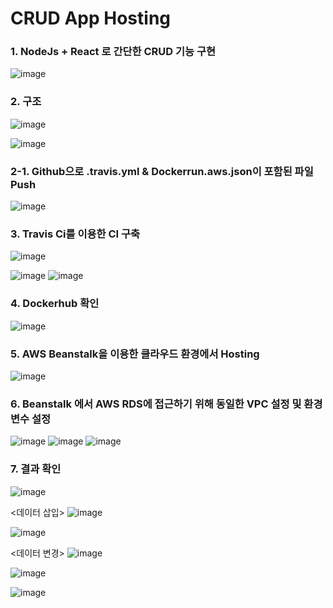 # CRUD App Hosting

### 1. NodeJs + React 로 간단한 CRUD 기능 구현
![image](https://user-images.githubusercontent.com/74950655/100382610-13f85400-305f-11eb-97c5-9c1a9051c416.png)

### 2. 구조
![image](https://user-images.githubusercontent.com/74950655/100383165-579f8d80-3060-11eb-8099-49556f4d3006.png)

![image](https://user-images.githubusercontent.com/74950655/100383340-b7963400-3060-11eb-9215-1058cbf009d5.png)

### 2-1. Github으로 .travis.yml & Dockerrun.aws.json이 포함된 파일 Push
![image](https://user-images.githubusercontent.com/74950655/100383742-baddef80-3061-11eb-8633-ab9d188e7aeb.png)

### 3. Travis Ci를 이용한 CI 구축
![image](https://user-images.githubusercontent.com/74950655/100383492-1065cc80-3061-11eb-896a-92b94842de53.png)

![image](https://user-images.githubusercontent.com/74950655/100383546-2a9faa80-3061-11eb-9149-66ec349f8d45.png)
![image](https://user-images.githubusercontent.com/74950655/100383584-44d98880-3061-11eb-8e26-743986752988.png)

### 4. Dockerhub 확인
![image](https://user-images.githubusercontent.com/74950655/100383774-ccbf9280-3061-11eb-9b7e-9a50c069af8e.png)

### 5. AWS Beanstalk을 이용한 클라우드 환경에서 Hosting
![image](https://user-images.githubusercontent.com/74950655/100383830-ee207e80-3061-11eb-8239-19b10f1f5279.png)

### 6. Beanstalk 에서 AWS RDS에 접근하기 위해 동일한 VPC 설정 및 환경 변수 설정 
![image](https://user-images.githubusercontent.com/74950655/100383906-288a1b80-3062-11eb-9f83-e5b4775ced48.png)
![image](https://user-images.githubusercontent.com/74950655/100383950-45265380-3062-11eb-843b-8408181586ec.png)
![image](https://user-images.githubusercontent.com/74950655/100383972-57a08d00-3062-11eb-8408-9f636b768bc3.png)

### 7. 결과 확인 

![image](https://user-images.githubusercontent.com/74950655/100384088-a5b59080-3062-11eb-991f-115061d082bf.png)

<데이터 삽입>
![image](https://user-images.githubusercontent.com/74950655/100384118-bbc35100-3062-11eb-87af-4f8e67ef044a.png)

![image](https://user-images.githubusercontent.com/74950655/100384134-c67de600-3062-11eb-9a53-4a23045b1820.png)

<데이터 변경>
![image](https://user-images.githubusercontent.com/74950655/100384171-dac1e300-3062-11eb-8226-a19b6a477081.png)

![image](https://user-images.githubusercontent.com/74950655/100384254-10ff6280-3063-11eb-81aa-851a503f32b0.png)

![image](https://user-images.githubusercontent.com/74950655/100384294-270d2300-3063-11eb-9b18-d6f389bd1504.png)



